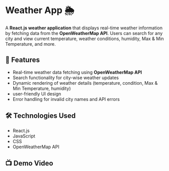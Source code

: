 # Weather App 🌦️

A **React.js weather application** that displays real-time weather information by fetching data from the **OpenWeatherMap API**. Users can search for any city and view current temperature, weather conditions, humidity, Max &amp; Min Temperature, and more.

## 📌 Features
- Real-time weather data fetching using **OpenWeatherMap API**
- Search functionality for city-wise weather updates
- Dynamic rendering of weather details (temperature, condition,  Max &amp; Min Temperature, humidity)
- user-friendly UI design
- Error handling for invalid city names and API errors

## 🛠️ Technologies Used
- React.js
- JavaScript
- CSS
- OpenWeatherMap API

## 📺 Demo Video

